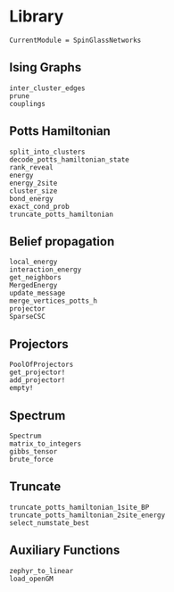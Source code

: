 # Library

```@meta
CurrentModule = SpinGlassNetworks
```

## Ising Graphs
```@docs
inter_cluster_edges
prune
couplings
```

## Potts Hamiltonian
```@docs
split_into_clusters
decode_potts_hamiltonian_state
rank_reveal
energy
energy_2site
cluster_size
bond_energy
exact_cond_prob
truncate_potts_hamiltonian
```

## Belief propagation
```@docs
local_energy
interaction_energy
get_neighbors
MergedEnergy
update_message
merge_vertices_potts_h
projector
SparseCSC
```

## Projectors
```@docs
PoolOfProjectors
get_projector!
add_projector!
empty!
```

## Spectrum
```@docs
Spectrum
matrix_to_integers
gibbs_tensor
brute_force
```

## Truncate
```@docs
truncate_potts_hamiltonian_1site_BP
truncate_potts_hamiltonian_2site_energy
select_numstate_best
```

## Auxiliary Functions
```@docs
zephyr_to_linear
load_openGM
```